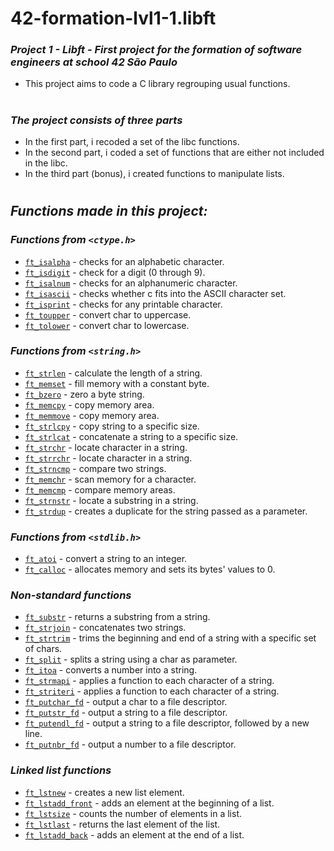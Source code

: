 <h1>42-formation-lvl1-1.libft</h1>

### _Project 1 - Libft - First project for the formation of software engineers at school 42 São Paulo_

- This project aims to code a C library regrouping usual functions.

<h1></h1>

### _The project consists of three parts_
- In the first part, i recoded a set of the libc functions.
- In the second part, i coded a set of functions that are either not included in the
libc.
- In the third part (bonus), i created functions to manipulate lists.

<h1></h1>
<!--
### _My linkedin post about this project:_

<p align="left">
  	<a href="https://www.linkedin.com/feed/update/urn:li:activity:6846152737483214848/">
    	<img alt="Linkedin" src="https://img.shields.io/badge/Vinicius Naziozeno Santoro do Rio-blue?style=flat&logo=Linkedin&logoColor=white" />
  	</a>
</p> 
<h1></h1>
-->

## _Functions made in this project:_

### _Functions from `<ctype.h>`_

- [`ft_isalpha`](libft-v2/ft_isalpha.c)	- checks for an alphabetic character.
- [`ft_isdigit`](libft-v2/ft_isdigit.c)	- check for a digit (0 through 9).
- [`ft_isalnum`](libft-v2/ft_isalnum.c)	- checks for an alphanumeric character.
- [`ft_isascii`](libft-v2/ft_isascii.c)	- checks whether c fits into the ASCII character set.
- [`ft_isprint`](libft-v2/ft_isprint.c)	- checks for any printable character.
- [`ft_toupper`](libft-v2/ft_toupper.c)	- convert char to uppercase.
- [`ft_tolower`](libft-v2/ft_tolower.c)	- convert char to lowercase.

### _Functions from `<string.h>`_

- [`ft_strlen`](libft-v2/ft_strlen.c)	- calculate the length of a string.
- [`ft_memset`](libft-v2/ft_memset.c)	- fill memory with a constant byte.
- [`ft_bzero`](libft-v2/ft_bzero.c)	- zero a byte string.
- [`ft_memcpy`](libft-v2/ft_memcpy.c)	- copy memory area.
- [`ft_memmove`](libft-v2/ft_memmove.c)	- copy memory area.
- [`ft_strlcpy`](libft-v2s/ft_strlcpy.c)	- copy string to a specific size.
- [`ft_strlcat`](libft-v2s/ft_strlcat.c)	- concatenate a string to a specific size.
- [`ft_strchr`](libft-v2/ft_strchr.c)	- locate character in a string.
- [`ft_strrchr`](libft-v2/ft_strrchr.c)	- locate character in a string.
- [`ft_strncmp`](libft-v2/ft_strncmp.c)	- compare two strings.
- [`ft_memchr`](libft-v2/ft_memchr.c)	- scan memory for a character.
- [`ft_memcmp`](libft-v2/ft_memcmp.c)	- compare memory areas.
- [`ft_strnstr`](libft-v2/ft_strnstr.c)	- locate a substring in a string.
- [`ft_strdup`](libft-v2/ft_strdup.c)	- creates a duplicate for the string passed as a parameter.

### _Functions from `<stdlib.h>`_
- [`ft_atoi`](libft-v2/ft_atoi.c)	- convert a string to an integer.
- [`ft_calloc`](libft-v2/ft_calloc.c)	- allocates memory and sets its bytes' values to 0.

### _Non-standard functions_
- [`ft_substr`](libft-v2/ft_substr.c)	- returns a substring from a string.
- [`ft_strjoin`](libft-v2/ft_strjoin.c)	- concatenates two strings.
- [`ft_strtrim`](libft-v2/ft_strtrim.c)	- trims the beginning and end of a string with a specific set of chars.
- [`ft_split`](libft-v2/ft_split.c)	- splits a string using a char as parameter.
- [`ft_itoa`](libft-v2/ft_itoa.c)	- converts a number into a string.
- [`ft_strmapi`](libft-v2/ft_strmapi.c)	- applies a function to each character of a string.
- [`ft_striteri`](libft-v2/ft_striteri.c)	- applies a function to each character of a string.
- [`ft_putchar_fd`](libft-v2/ft_putchar_fd.c)	- output a char to a file descriptor.
- [`ft_putstr_fd`](libft-v2/ft_putstr_fd.c)	- output a string to a file descriptor.
- [`ft_putendl_fd`](libft-v2/ft_putendl_fd.c)	- output a string to a file descriptor, followed by a new line.
- [`ft_putnbr_fd`](libft-v2/ft_putnbr_fd.c)	- output a number to a file descriptor.

### _Linked list functions_

- [`ft_lstnew`](libft-v2/ft_lstnew.c)	- creates a new list element.
- [`ft_lstadd_front`](libft-v2/ft_lstadd_front.c)	- adds an element at the beginning of a list.
- [`ft_lstsize`](libft-v2/ft_lstsize.c)	- counts the number of elements in a list.
- [`ft_lstlast`](libft-v2/ft_lstlast.c)	- returns the last element of the list.
- [`ft_lstadd_back`](libft-v2/ft_lstadd_back.c)	- adds an element at the end of a list.


